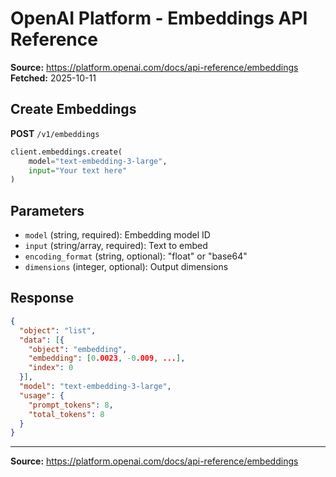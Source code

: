 # OpenAI Platform - Embeddings API Reference

**Source:** https://platform.openai.com/docs/api-reference/embeddings
**Fetched:** 2025-10-11

## Create Embeddings

**POST** `/v1/embeddings`

```python
client.embeddings.create(
    model="text-embedding-3-large",
    input="Your text here"
)
```

## Parameters

- `model` (string, required): Embedding model ID
- `input` (string/array, required): Text to embed
- `encoding_format` (string, optional): "float" or "base64"
- `dimensions` (integer, optional): Output dimensions

## Response

```json
{
  "object": "list",
  "data": [{
    "object": "embedding",
    "embedding": [0.0023, -0.009, ...],
    "index": 0
  }],
  "model": "text-embedding-3-large",
  "usage": {
    "prompt_tokens": 8,
    "total_tokens": 8
  }
}
```

---

**Source:** https://platform.openai.com/docs/api-reference/embeddings
